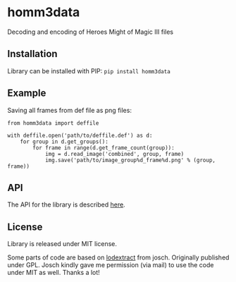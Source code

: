 # homm3data
Decoding and encoding of Heroes Might of Magic III files

## Installation

Library can be installed with PIP:
`pip install homm3data`

## Example
Saving all frames from def file as png files:
```
from homm3data import deffile

with deffile.open('path/to/deffile.def') as d:
    for group in d.get_groups():
        for frame in range(d.get_frame_count(group)):
            img = d.read_image('combined', group, frame)
            img.save('path/to/image_group%d_frame%d.png' % (group, frame))
```

## API
The API for the library is described [here](https://laserlicht.github.io/homm3data).

## License
Library is released under MIT license.

Some parts of code are based on [lodextract](https://github.com/josch/lodextract) from josch. Originally published under GPL. Josch kindly gave me permission (via mail) to use the code under MIT as well. Thanks a lot!